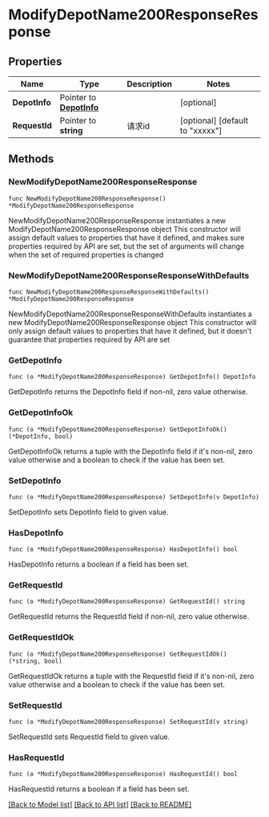 # ModifyDepotName200ResponseResponse

## Properties

Name | Type | Description | Notes
------------ | ------------- | ------------- | -------------
**DepotInfo** | Pointer to [**DepotInfo**](DepotInfo.md) |  | [optional] 
**RequestId** | Pointer to **string** | 请求id | [optional] [default to "xxxxx"]

## Methods

### NewModifyDepotName200ResponseResponse

`func NewModifyDepotName200ResponseResponse() *ModifyDepotName200ResponseResponse`

NewModifyDepotName200ResponseResponse instantiates a new ModifyDepotName200ResponseResponse object
This constructor will assign default values to properties that have it defined,
and makes sure properties required by API are set, but the set of arguments
will change when the set of required properties is changed

### NewModifyDepotName200ResponseResponseWithDefaults

`func NewModifyDepotName200ResponseResponseWithDefaults() *ModifyDepotName200ResponseResponse`

NewModifyDepotName200ResponseResponseWithDefaults instantiates a new ModifyDepotName200ResponseResponse object
This constructor will only assign default values to properties that have it defined,
but it doesn't guarantee that properties required by API are set

### GetDepotInfo

`func (o *ModifyDepotName200ResponseResponse) GetDepotInfo() DepotInfo`

GetDepotInfo returns the DepotInfo field if non-nil, zero value otherwise.

### GetDepotInfoOk

`func (o *ModifyDepotName200ResponseResponse) GetDepotInfoOk() (*DepotInfo, bool)`

GetDepotInfoOk returns a tuple with the DepotInfo field if it's non-nil, zero value otherwise
and a boolean to check if the value has been set.

### SetDepotInfo

`func (o *ModifyDepotName200ResponseResponse) SetDepotInfo(v DepotInfo)`

SetDepotInfo sets DepotInfo field to given value.

### HasDepotInfo

`func (o *ModifyDepotName200ResponseResponse) HasDepotInfo() bool`

HasDepotInfo returns a boolean if a field has been set.

### GetRequestId

`func (o *ModifyDepotName200ResponseResponse) GetRequestId() string`

GetRequestId returns the RequestId field if non-nil, zero value otherwise.

### GetRequestIdOk

`func (o *ModifyDepotName200ResponseResponse) GetRequestIdOk() (*string, bool)`

GetRequestIdOk returns a tuple with the RequestId field if it's non-nil, zero value otherwise
and a boolean to check if the value has been set.

### SetRequestId

`func (o *ModifyDepotName200ResponseResponse) SetRequestId(v string)`

SetRequestId sets RequestId field to given value.

### HasRequestId

`func (o *ModifyDepotName200ResponseResponse) HasRequestId() bool`

HasRequestId returns a boolean if a field has been set.


[[Back to Model list]](../README.md#documentation-for-models) [[Back to API list]](../README.md#documentation-for-api-endpoints) [[Back to README]](../README.md)


